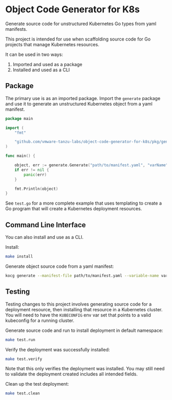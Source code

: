 # Object Code Generator for K8s

Generate source code for unstructured Kubernetes Go types from yaml manifests.

This project is intended for use when scaffolding source code for Go projects
that manage Kubernetes resources.

It can be used in two ways:
1. Imported and used as a package
2. Installed and used as a CLI

## Package

The primary use is as an imported package.  Import the `generate` package and
use it to generate an unstructured Kubernetes object from a yaml manifest.

```go
package main

import (
    "fmt"

    "github.com/vmware-tanzu-labs/object-code-generator-for-k8s/pkg/generate"
)

func main() {

    object, err := generate.Generate("path/to/manifest.yaml", "varName")
    if err != nil {
        panic(err)
    }

    fmt.Println(object)
}
```

See `test.go` for a more complete example that uses templating to create a Go
program that will create a Kubernetes deployment resources.

## Command Line Interface

You can also install and use as a CLI.

Install:

```bash
make install
```

Generate object source code from a yaml manifest:

```bash
kocg generate --manifest-file path/to/manifest.yaml --variable-name varName
```

## Testing

Testing changes to this project involves generating source code for a deployment
resource, then installing that resource in a Kubernetes cluster.  You will need
to have the `KUBECONFIG` env var set that points to a valid kubeconfig for a
running cluster.

Generate source code and run to install deployment in default namespace:

```bash
make test.run
```

Verify the deployment was successfully installed:

```bash
make test.verify
```

Note that this only verifies the deployment was installed.  You may still need
to validate the deployment created includes all intended fields.

Clean up the test deployment:

```bash
make test.clean
```

